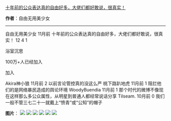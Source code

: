 

[十年前的公众表达真的自由好多，大佬们都好敢说，很真实！](https://m.okjike.com/originalPosts/66496bd89e2e9fda02f3e75f?s=ewoidSI6ICI1N2Y0ZGFjYWI2YzFlNTEzMDBiMDQyNmQiCn0=)

**作者**：自由无用美少女

---

自由无用美少女
11月前
十年前的公众表达真的自由好多，大佬们都好敢说，很真实！
12
4
1

浴室沉思

100万+人已经加入

加入

Akira神小狼
11月前
2
以前言论管控真的没这么严
桃下路趴地虎
11月前
1
阻拦他们的是网络暴民造成的舆论环境
WoodyBuendia
11月前
1
那个时代的微博不像现在这样那么多公众属性，从明星到普通人都经常说话分享
Tilseam.
10月前
0
我们一般不管三七二十一就戴上“愤青”或“公知”的帽子

**图片**：
![](https://cdnv2.ruguoapp.com/FnzziaZoT2OGK1U4d2SMtja412YQv3.png?imageMogr2/auto-orient/thumbnail/1500x2000%3E)
![](https://cdnv2.ruguoapp.com/FlMMRzpmYqFLVM-1MfU2_Eq5KRS9v3.png?imageMogr2/auto-orient/thumbnail/1500x2000%3E)
![](https://cdnv2.ruguoapp.com/FkspEjrFh9yR-LcgRXVqpjfDrkoev3.png?imageMogr2/auto-orient/thumbnail/1500x2000%3E)
![](https://cdnv2.ruguoapp.com/Fq6PJoYcRAvMtSjzBM6fDHfbQorRv3.png?imageMogr2/auto-orient/thumbnail/1500x2000%3E)
![](https://cdnv2.ruguoapp.com/FhKv5_7QE1BeSxv8bKVGbGrBAkGxv3.png?imageMogr2/auto-orient/thumbnail/1500x2000%3E)
![](https://cdnv2.ruguoapp.com/Fh9f2Xi56-iIKWvsfzYHyH31WLQTv3.png?imageMogr2/auto-orient/thumbnail/1500x2000%3E)